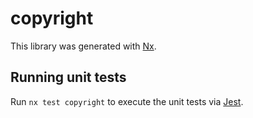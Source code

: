 # copyright

This library was generated with [Nx](https://nx.dev).

## Running unit tests

Run `nx test copyright` to execute the unit tests via [Jest](https://jestjs.io).
